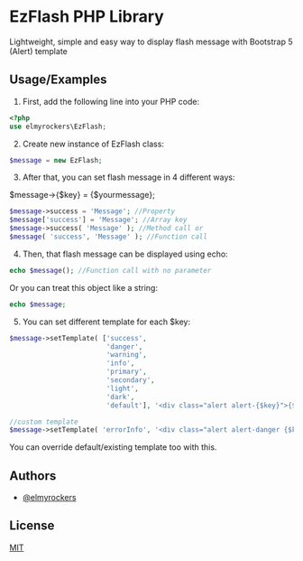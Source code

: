 
# EzFlash PHP Library

Lightweight, simple and easy way to display flash message with Bootstrap 5 (Alert) template




## Usage/Examples
1. First, add the following line into your PHP code:
```php
<?php
use elmyrockers\EzFlash;
```
2. Create new instance of EzFlash class:
```php
$message = new EzFlash;
```
3. After that, you can set flash message in 4 different ways:

$message->{$key} = {$yourmessage};
```php
$message->success = 'Message'; //Property
$message['success'] = 'Message'; //Array key
$message->success( 'Message' ); //Method call or
$message( 'success', 'Message' ); //Function call
```
4. Then, that flash message can be displayed using echo:
```php
echo $message(); //Function call with no parameter
```
Or you can treat this object like a string:
```php
echo $message;
```
5. You can set different template for each $key:
```php
$message->setTemplate( ['success',
                        'danger',
                        'warning',
                        'info',
                        'primary',
                        'secondary',
                        'light',
                        'dark',
                        'default'], '<div class="alert alert-{$key}">{$message}</div>' ); //default

//custom template
$message->setTemplate( 'errorInfo', '<div class="alert alert-danger {$key}">{$message}</div>' );
```
You can override default/existing template too with this.

## Authors

- [@elmyrockers](https://www.github.com/elmyrockers)


## License

[MIT](https://choosealicense.com/licenses/mit/)

